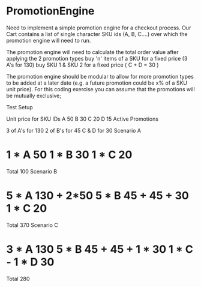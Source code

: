 # PromotionEngine

Need to implement a simple promotion engine for a checkout process. Our Cart contains a list of single character SKU ids (A, B, C....) over which the promotion engine will need to run.

The promotion engine will need to calculate the total order value after applying the 2 promotion types buy 'n' items of a SKU for a fixed price (3 A's for 130) buy SKU 1 & SKU 2 for a fixed price ( C + D = 30 )

The promotion engine should be modular to allow for more promotion types to be added at a later date (e.g. a future promotion could be x% of a SKU unit price). For this coding exercise you can assume that the promotions will be mutually exclusive;

Test Setup

Unit price for SKU IDs
A 50
B 30
C 20
D 15
Active Promotions

3 of A's for 130
2 of B's for 45
C & D for 30
Scenario A

1 * A 50
1 * B 30
1 * C 20
======
Total 100
Scenario B

5 * A 130 + 2*50
5 * B 45 + 45 + 30
1 * C 20
======
Total 370
Scenario C

3 * A 130
5 * B 45 + 45 + 1 * 30
1 * C -
1 * D 30
======
Total 280
